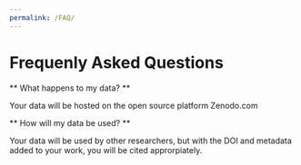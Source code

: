 ```yaml
---
permalink: /FAQ/
---
```



# Frequenly Asked Questions

** What happens to my data? **

Your data will be hosted on the open source platform Zenodo.com

** How will my data be used? **

Your data will be used by other researchers, but with the DOI and metadata added to your work, you will be cited approrpiately.

